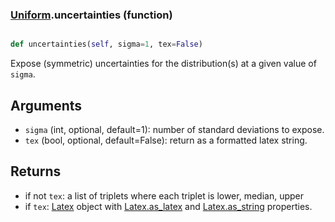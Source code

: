 ### [Uniform](Uniform.md).uncertainties (function)


```py

def uncertainties(self, sigma=1, tex=False)

```



Expose (symmetric) uncertainties for the distribution(s) at a given
value of `sigma`.

Arguments
-----------
* `sigma` (int, optional, default=1): number of standard deviations to
    expose.
* `tex` (bool, optional, default=False): return as a formatted latex
    string.

Returns
---------
* if not `tex`: a list of triplets where each triplet is lower, median, upper
* if `tex`: [Latex](Latex.md) object with [Latex.as_latex](Latex.as_latex.md) and [Latex.as_string](Latex.as_string.md) properties.

